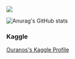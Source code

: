 ![](https://komarev.com/ghpvc/?username=schobbejak&color=blue)  


![Anurag's GitHub stats](https://github-readme-stats.vercel.app/api?username=schobbejak&show_icons=true&theme=algolia)  



### Kaggle

[Ouranos's Kaggle Profile](https://www.kaggle.com/schobbejak)

<!--
**schobbejak/schobbejak** is a ✨ _special_ ✨ repository because its `README.md` (this file) appears on your GitHub profile.

Here are some ideas to get you started:

- 🔭 I’m currently working on ...
- 🌱 I’m currently learning ...
- 👯 I’m looking to collaborate on ...
- 🤔 I’m looking for help with ...
- 💬 Ask me about ...
- 📫 How to reach me: ...
- 😄 Pronouns: ...
- ⚡ Fun fact: ...
-->
